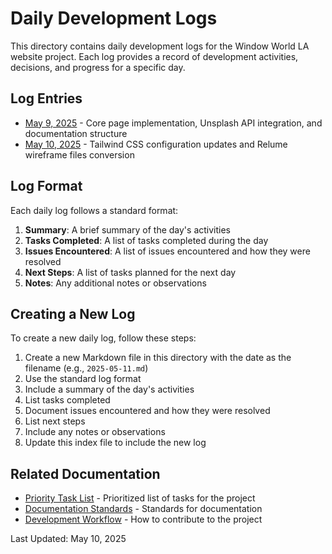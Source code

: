 # Daily Development Logs

This directory contains daily development logs for the Window World LA website project. Each log provides a record of development activities, decisions, and progress for a specific day.

## Log Entries

- [May 9, 2025](./2025-05-09.md) - Core page implementation, Unsplash API integration, and documentation structure
- [May 10, 2025](./2025-05-10.md) - Tailwind CSS configuration updates and Relume wireframe files conversion

## Log Format

Each daily log follows a standard format:

1. **Summary**: A brief summary of the day's activities
2. **Tasks Completed**: A list of tasks completed during the day
3. **Issues Encountered**: A list of issues encountered and how they were resolved
4. **Next Steps**: A list of tasks planned for the next day
5. **Notes**: Any additional notes or observations

## Creating a New Log

To create a new daily log, follow these steps:

1. Create a new Markdown file in this directory with the date as the filename (e.g., `2025-05-11.md`)
2. Use the standard log format
3. Include a summary of the day's activities
4. List tasks completed
5. Document issues encountered and how they were resolved
6. List next steps
7. Include any notes or observations
8. Update this index file to include the new log

## Related Documentation

- [Priority Task List](../priority-list.md) - Prioritized list of tasks for the project
- [Documentation Standards](../processes/documentation-standards.md) - Standards for documentation
- [Development Workflow](../processes/development-workflow.md) - How to contribute to the project

Last Updated: May 10, 2025
